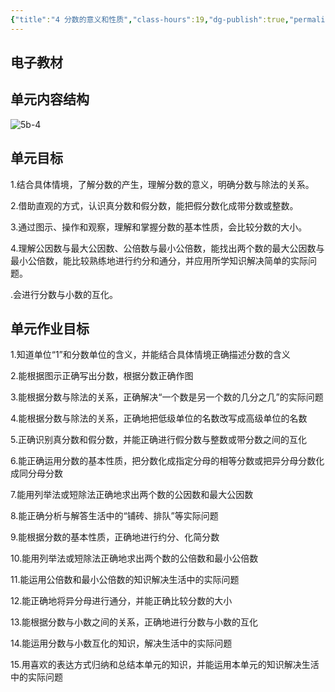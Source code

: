 ```yaml
---
{"title":"4 分数的意义和性质","class-hours":19,"dg-publish":true,"permalink":"/4 单元教学/5B 五下/4 分数的意义和性质/","dgPassFrontmatter":true,"noteIcon":""}
---
```




## 电子教材



## 单元内容结构

![5b-4](https://r2.edui123.com/2023/04/5b-4.png)

## 单元目标

1.结合具体情境，了解分数的产生，理解分数的意义，明确分数与除法的关系。

2.借助直观的方式，认识真分数和假分数，能把假分数化成带分数或整数。

3.通过图示、操作和观察，理解和掌握分数的基本性质，会比较分数的大小。

4.理解公因数与最大公因数、公倍数与最小公倍数，能找出两个数的最大公因数与最小公倍数，能比较熟练地进行约分和通分，并应用所学知识解决简单的实际问题。

.会进行分数与小数的互化。

## 单元作业目标

1.知道单位“1”和分数单位的含义，并能结合具体情境正确描述分数的含义

2.能根据图示正确写出分数，根据分数正确作图

3.能根据分数与除法的关系，正确解决“一个数是另一个数的几分之几”的实际问题

4.能根据分数与除法的关系，正确地把低级单位的名数改写成高级单位的名数

5.正确识别真分数和假分数，并能正确进行假分数与整数或带分数之间的互化

6.能正确运用分数的基本性质，把分数化成指定分母的相等分数或把异分母分数化成同分母分数

7.能用列举法或短除法正确地求出两个数的公因数和最大公因数

8.能正确分析与解答生活中的“铺砖、排队”等实际问题

9.能根据分数的基本性质，正确地进行约分、化简分数

10.能用列举法或短除法正确地求出两个数的公倍数和最小公倍数

11.能运用公倍数和最小公倍数的知识解决生活中的实际问题

12.能正确地将异分母进行通分，并能正确比较分数的大小

13.能根据分数与小数之间的关系，正确地进行分数与小数的互化

14.能运用分数与小数互化的知识，解决生活中的实际问题

15.用喜欢的表达方式归纳和总结本单元的知识，并能运用本单元的知识解决生活中的实际问题
